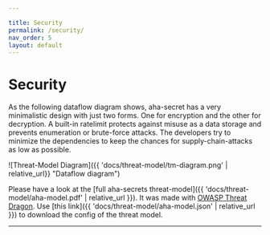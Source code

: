 ```yaml
---

title: Security
permalink: /security/
nav_order: 5
layout: default
---
```


# Security

As the following dataflow diagram shows, aha-secret has a very minimalistic design with just two forms. One for encryption and the other for decryption.
A built-in ratelimit protects against misuse as a data storage and prevents enumeration or brute-force attacks. The developers try to minimize the
dependencies to keep the chances for supply-chain-attacks as low as possible.

![Threat-Model Diagram]({{ 'docs/threat-model/tm-diagram.png' | relative_url}} "Dataflow diagram")

Please have a look at the [full aha-secrets threat-model]({{ 'docs/threat-model/aha-model.pdf' | relative_url }}). It was made with [OWASP Threat Dragon].
Use [this link]({{ 'docs/threat-model/aha-model.json' | relative_url }}) to download the config of the threat model.

---

[OWASP Threat Dragon]: https://www.threatdragon.com

